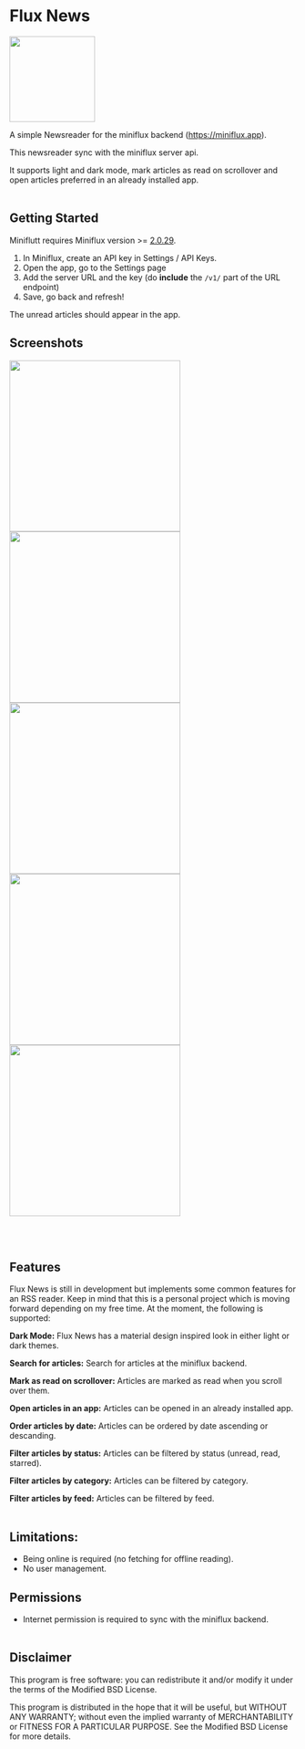 # Flux News

<img src="assets/Flux_News_Starticon_Blue_Mac.png" width="150">

A simple Newsreader for the miniflux backend (<https://miniflux.app>).

This newsreader sync with the miniflux server api.

It supports light and dark mode, mark articles as read on scrollover and open articles preferred in an already installed app.
<br/><br/>

## Getting Started

Miniflutt requires Miniflux version >= [2.0.29](https://miniflux.app/releases/2.0.29.html).

1. In Miniflux, create an API key in Settings / API Keys.
2. Open the app, go to the Settings page
3. Add the server URL and the key (do **include** the `/v1/` part of the URL endpoint)
4. Save, go back and refresh!

The unread articles should appear in the app.

## Screenshots
<p float="left">
<img src="screenshots/AllNewsLight.png" width="300">
<img src="screenshots/AllNewsDark.png" width="300">
<img src="screenshots/DrawerWithFeeds.png" width="300">
<img src="screenshots/PopUpMenu.png" width="300">
<img src="screenshots/Settings.png" width="300">
</p>
<br/><br/>

## Features

Flux News is still in development but implements some common features for an RSS reader. Keep in
mind that this is a personal project which is moving forward depending on my free time. At the
moment, the following is supported:

**Dark Mode:** Flux News has a material design inspired look in either light or dark themes.

**Search for articles:** Search for articles at the miniflux backend.

**Mark as read on scrollover:** Articles are marked as read when you scroll over them.

**Open articles in an app:** Articles can be opened in an already installed app.

**Order articles by date:** Articles can be ordered by date ascending or descanding.

**Filter articles by status:** Articles can be filtered by status (unread, read, starred).

**Filter articles by category:** Articles can be filtered by category.

**Filter articles by feed:** Articles can be filtered by feed.
<br/><br/>

## Limitations:

- Being online is required (no fetching for offline reading).
- No user management.

## Permissions

* Internet permission is required to sync with the miniflux backend.
<br/><br/>

## Disclaimer

This program is free software: you can redistribute it and/or modify it under the terms of the Modified BSD License.

This program is distributed in the hope that it will be useful, but WITHOUT ANY WARRANTY; without even the implied warranty of MERCHANTABILITY or FITNESS FOR A PARTICULAR PURPOSE. See the Modified BSD License for more details.
